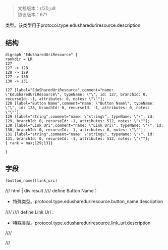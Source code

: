 # <!-- md:samp EduSharedUriResource -->

> 文档版本：r/20_u8<br/>协议版本：671

<!-- md:samp EduSharedUriResource -->类型。该类型用于protocol.type.edushareduriresource.description

## 结构

```viz
digraph "EduSharedUriResource" {
rankdir = LR
127
127 -> 128
128 -> 129
127 -> 130
130 -> 131

127 [label="EduSharedUriResource",comment="name: \"EduSharedUriResource\", typeName: \"\", id: 127, branchId: 0, recurseId: -1, attributes: 0, notes: \"\""];
128 [label="Button Name",comment="name: \"Button Name\", typeName: \"\", id: 128, branchId: 0, recurseId: -1, attributes: 0, notes: \"\""];
129 [label="string",comment="name: \"string\", typeName: \"\", id: 129, branchId: 0, recurseId: -1, attributes: 512, notes: \"\""];
130 [label="Link Uri",comment="name: \"Link Uri\", typeName: \"\", id: 130, branchId: 0, recurseId: -1, attributes: 0, notes: \"\""];
131 [label="string",comment="name: \"string\", typeName: \"\", id: 131, branchId: 0, recurseId: -1, attributes: 512, notes: \"\""];
{ rank = max;129;131}

}

```

## 字段

```title='EduSharedUriResource'
[button_name][link_uri]
```

/// html | div.result
//// define
Button Name：[<!-- md:samp string -->](../types/string.md)

- 特殊类型。protocol.type.edushareduriresource.button_name.description


////
//// define
Link Uri：[<!-- md:samp string -->](../types/string.md)

- 特殊类型。protocol.type.edushareduriresource.link_uri.description


////

///

